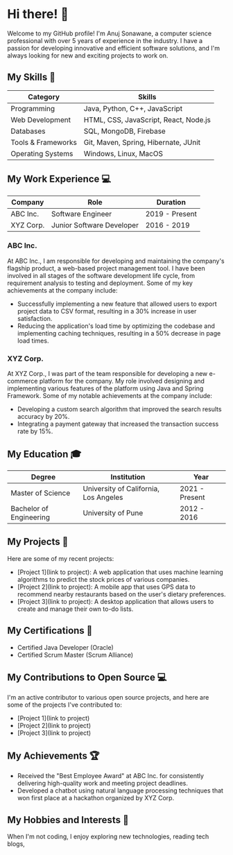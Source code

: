 # Hi there! 👋

Welcome to my GitHub profile! I'm Anuj Sonawane, a computer science professional with over 5 years of experience in the industry. I have a passion for developing innovative and efficient software solutions, and I'm always looking for new and exciting projects to work on.

## My Skills 🚀

| Category           | Skills                                                                                           |
| ------------------|-------------------------------------------------------------------------------------------------|
| Programming        | Java, Python, C++, JavaScript                                                                  |
| Web Development    | HTML, CSS, JavaScript, React, Node.js                                                          |
| Databases          | SQL, MongoDB, Firebase                                                                          |
| Tools & Frameworks | Git, Maven, Spring, Hibernate, JUnit                                                            |
| Operating Systems  | Windows, Linux, MacOS                                                                           |

## My Work Experience 💻

| Company              | Role                        | Duration          |
| ---------------------|-----------------------------|-------------------|
| ABC Inc.             | Software Engineer           | 2019 - Present     |
| XYZ Corp.            | Junior Software Developer   | 2016 - 2019        |

### ABC Inc.

At ABC Inc., I am responsible for developing and maintaining the company's flagship product, a web-based project management tool. I have been involved in all stages of the software development life cycle, from requirement analysis to testing and deployment. Some of my key achievements at the company include:

- Successfully implementing a new feature that allowed users to export project data to CSV format, resulting in a 30% increase in user satisfaction.
- Reducing the application's load time by optimizing the codebase and implementing caching techniques, resulting in a 50% decrease in page load times.

### XYZ Corp.

At XYZ Corp., I was part of the team responsible for developing a new e-commerce platform for the company. My role involved designing and implementing various features of the platform using Java and Spring Framework. Some of my notable achievements at the company include:

- Developing a custom search algorithm that improved the search results accuracy by 20%.
- Integrating a payment gateway that increased the transaction success rate by 15%.

## My Education 🎓

| Degree                | Institution                       | Year            |
| ----------------------|----------------------------------|-----------------|
| Master of Science      | University of California, Los Angeles | 2021 - Present |
| Bachelor of Engineering | University of Pune              | 2012 - 2016      |

## My Projects 🔭

Here are some of my recent projects:

- [Project 1](link to project): A web application that uses machine learning algorithms to predict the stock prices of various companies.
- [Project 2](link to project): A mobile app that uses GPS data to recommend nearby restaurants based on the user's dietary preferences.
- [Project 3](link to project): A desktop application that allows users to create and manage their own to-do lists.

## My Certifications 📜

- Certified Java Developer (Oracle)
- Certified Scrum Master (Scrum Alliance)

## My Contributions to Open Source 💻

I'm an active contributor to various open source projects, and here are some of the projects I've contributed to:

- [Project 1](link to project)
- [Project 2](link to project)
- [Project 3](link to project)

## My Achievements 🏆

- Received the "Best Employee Award" at ABC Inc. for consistently delivering high-quality work and meeting project deadlines.
- Developed a chatbot using natural language processing techniques that won first place at a hackathon organized by XYZ Corp.

## My Hobbies and Interests 🎨

When I'm not coding, I enjoy exploring new technologies, reading tech blogs,
